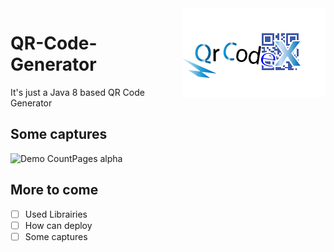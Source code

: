 <img align="right" src="src\qrcodex\res\img\qrcodeX.png">

# QR-Code-Generator

It's just a Java 8 based QR Code Generator

## Some captures
![Demo CountPages alpha](captures/output.gif)

## More to come
- [ ] Used Librairies
- [ ] How can deploy
- [ ] Some captures

